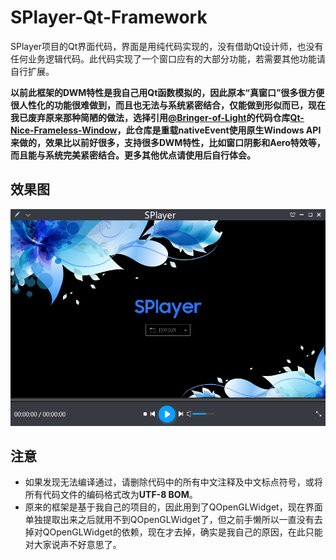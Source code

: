 ﻿# SPlayer-Qt-Framework
SPlayer项目的Qt界面代码，界面是用纯代码实现的，没有借助Qt设计师，也没有任何业务逻辑代码。此代码实现了一个窗口应有的大部分功能，若需要其他功能请自行扩展。

**以前此框架的DWM特性是我自己用Qt函数模拟的，因此原本“真窗口”很多很方便很人性化的功能很难做到，而且也无法与系统紧密结合，仅能做到形似而已，现在我已废弃原来那种简陋的做法，选择引用[@Bringer-of-Light](https://github.com/Bringer-of-Light)的代码仓库[Qt-Nice-Frameless-Window](https://github.com/Bringer-of-Light/Qt-Nice-Frameless-Window)，此仓库是重载nativeEvent使用原生Windows API来做的，效果比以前好很多，支持很多DWM特性，比如窗口阴影和Aero特效等，而且能与系统完美紧密结合。更多其他优点请使用后自行体会。**

## 效果图
![01](/SPlayer/Snapshot/SPlayer.png)

## 注意
- 如果发现无法编译通过，请删除代码中的所有中文注释及中文标点符号，或将所有代码文件的编码格式改为**UTF-8 BOM**。
- 原来的框架是基于我自己的项目的，因此用到了QOpenGLWidget，现在界面单独提取出来之后就用不到QOpenGLWidget了，但之前手懒所以一直没有去掉对QOpenGLWidget的依赖，现在才去掉，确实是我自己的原因，在此只能对大家说声不好意思了。
